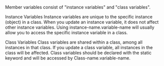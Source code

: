 Member variables consist of "instance variables" and "class variables".

Instance Variables
Instance variables are unique to the specific instance (object) in a class. When you update an instance variable, it does not affect other instance variables. 
Using instance-name.variable-name will usually allow you to access the specific instance variable in a class.

Class Variables
Class variables are shared within a class, among all instances in that class. If you update a class variable, all instances in the class will be affected. 
Class variables should be declared with the static keyword and will be accessed by Class-name.variable-name.
